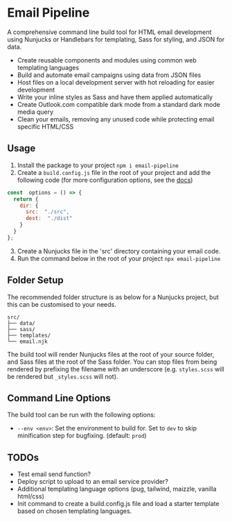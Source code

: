# Email Pipeline
A comprehensive command line build tool for HTML email development using Nunjucks or Handlebars for templating, Sass for styling, and JSON for data.
* Create reusable components and modules using common web templating languages
* Build and automate email campaigns using data from JSON files
* Host files on a local development server with hot reloading for easier development
* Write your inline styles as Sass and have them applied automatically
* Create Outlook.com compatible dark mode from a standard dark mode media query
* Clean your emails, removing any unused code while protecting email specific HTML/CSS

## Usage
 1. Install the package to your project
``` npm i email-pipeline ```
 2. Create a `build.config.js` file in the root of your project and add the following code (for more configuration options, see the [docs](docs/config.md))
```js
const  options = () => {
  return {
    dir: {
      src:  "./src",
      dest:  "./dist"
    }
  }
};

```
3. Create a Nunjucks file in the 'src' directory containing your email code.
4. Run the command below in the root of your project
``` npx email-pipeline ```

## Folder Setup
The recommended folder structure is as below for a Nunjucks project, but this can be customised to your needs.
```
src/
├── data/
├── sass/
├── templates/
└── email.njk
```
The build tool will render Nunjucks files at the root of your source folder, and Sass files at the root of the Sass folder. You can stop files from being rendered by prefixing the filename with an underscore (e.g. `styles.scss` will be rendered but `_styles.scss` will not).

## Command Line Options
The build tool can be run with the following options:
* `--env <env>`: Set the environment to build for. Set to `dev` to skip minification step for bugfixing. (default: `prod`)

## TODOs
* Test email send function?
* Deploy script to upload to an email service provider?
* Additional templating language options (pug, tailwind, maizzle, vanilla html/css)
* Init command to create a build.config.js file and load a starter template based on chosen templating languages.